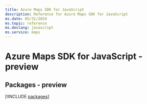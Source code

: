 ```yaml
---
title: Azure Maps SDK for JavaScript
description: Reference for Azure Maps SDK for JavaScript
ms.date: 05/31/2024
ms.topic: reference
ms.devlang: javascript
ms.service: maps
---
```

# Azure Maps SDK for JavaScript - preview
## Packages - preview
[!INCLUDE [packages](maps-index.md)]